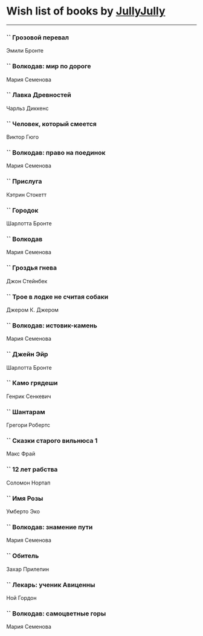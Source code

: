 # Wish list of books by [JullyJully](https://plus.google.com/u/0/117443283415472077372/)
---

### `` Грозовой перевал
Эмили Бронте

### `` Волкодав: мир по дороге
Мария Семенова

### `` Лавка Древностей
Чарльз Диккенс

### `` Человек, который смеется
Виктор Гюго

### `` Волкодав: право на поединок
Мария Семенова

### `` Прислуга
Кэтрин Стокетт

### `` Городок
Шарлотта Бронте

### `` Волкодав
Мария Семенова

### `` Гроздья гнева
Джон Стейнбек

### `` Трое в лодке не считая собаки
Джером К. Джером

### `` Волкодав: истовик-камень
Мария Семенова

### `` Джейн Эйр
Шарлотта Бронте

### `` Камо грядеши
Генрик Сенкевич

### `` Шантарам
Грегори Робертс

### `` Сказки старого вильнюса 1
Макс Фрай

### `` 12 лет рабства
Соломон Нортап

### `` Имя Розы
Умберто Эко

### `` Волкодав: знамение пути
Мария Семенова

### `` Обитель
Захар Прилепин

### `` Лекарь: ученик Авиценны
Ной Гордон

### `` Волкодав: самоцветные горы
Мария Семенова

